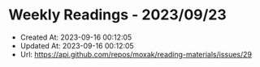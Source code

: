 # Weekly Readings - 2023/09/23

- Created At: 2023-09-16 00:12:05
- Updated At: 2023-09-16 00:12:05
- Url: https://api.github.com/repos/moxak/reading-materials/issues/29

